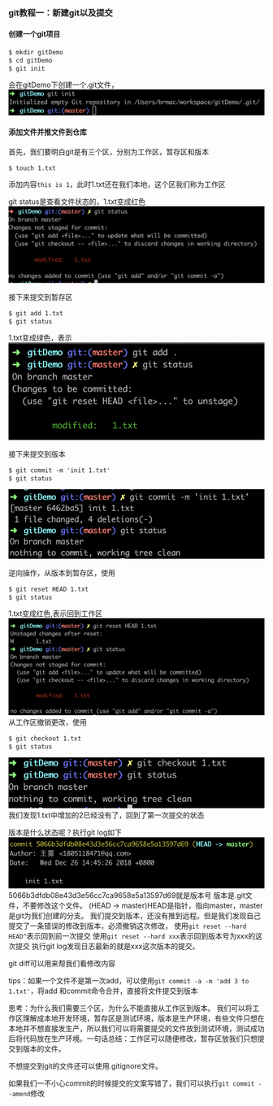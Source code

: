 ### git教程一：新建git以及提交
#### 创建一个git项目
```Shell
$ mkdir gitDemo
$ cd gitDemo
$ git init
```
会在gitDemo下创建一个.git文件，
![img](./1.png)
#### 添加文件并推文件到仓库
首先，我们要明白git是有三个区，分别为工作区，暂存区和版本
```Shell
$ touch 1.txt
```
添加内容`this is 1`，此时1.txt还在我们本地，这个区我们称为工作区

git status是查看文件状态的，1.txt变成红色
![img](./2.png)

接下来提交到暂存区
```Shell
$ git add 1.txt
$ git status
```
1.txt变成绿色，表示
![img](./3.png)

接下来提交到版本
```Shell
$ git commit -m 'init 1.txt'
$ git status
```
![img](./7.png)

逆向操作，从版本到暂存区，使用
```Shell
$ git reset HEAD 1.txt
$ git status
```
1.txt变成红色,表示回到工作区
![img](./4.png)
从工作区撤销更改，使用
```Shell
$ git checkout 1.txt
$ git status
```
![img](./5.png)
我们发现1.txt中增加的2已经没有了，回到了第一次提交的状态

版本是什么状态呢？执行git log如下
![img](./6.png)
5066b3dfdb08e43d3e56cc7ca9658e5a13597d69就是版本号
版本是.git文件，不要修改这个文件。
(HEAD -> master)HEAD是指针，指向master，master是git为我们创建的分支。
我们提交到版本，还没有推到远程。但是我们发现自己提交了一条错误的修改到版本，必须撤销这次修改，
使用`git reset --hard HEAD^`表示回到前一次提交
使用`git reset --hard xxx`表示回到版本号为xxx的这次提交
执行git log发现日志最新的就是xxx这次版本的提交。

git diff可以用来帮我们看修改内容

tips：如果一个文件不是第一次add，可以使用`git commit -a -m 'add 3 to 1.txt'`，将add 和commit命令合并，直接将文件提交到版本

思考：为什么我们需要三个区，为什么不能直接从工作区到版本。
我们可以将工作区理解成本地开发环境，暂存区是测试环境，版本是生产环境，有些文件只想在本地并不想直接发生产，所以我们可以将需要提交的文件放到测试环境，测试成功后将代码放在生产环境。一句话总结：工作区可以随便修改，暂存区放我们只想提交到版本的文件。

不想提交到git的文件还可以使用.gitignore文件。

如果我们一不小心commit的时候提交的文案写错了，我们可以执行`git commit --amend`修改
